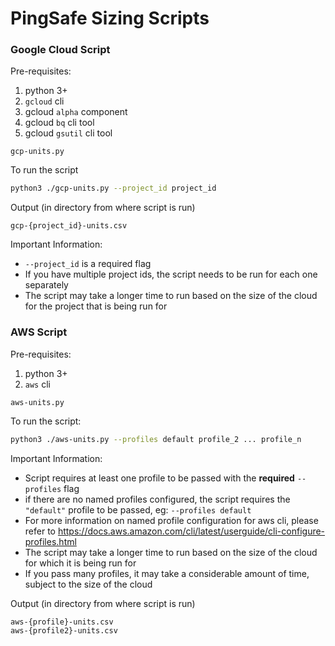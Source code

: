 # PingSafe Sizing Scripts

### Google Cloud Script

Pre-requisites:
1. python 3+
2. `gcloud` cli
3. gcloud `alpha` component
4. gcloud `bq` cli tool
5. gcloud `gsutil` cli tool

`gcp-units.py`

To run the script
```bash
python3 ./gcp-units.py --project_id project_id
```

Output (in directory from where script is run)
```
gcp-{project_id}-units.csv
```
Important Information:
- `--project_id` is a required flag
- If you have multiple project ids, the script needs to be run for each one separately
- The script may take a longer time to run based on the size of the cloud for the project that is being run for

### AWS Script

Pre-requisites:
1. python 3+
2. `aws` cli

`aws-units.py`

To run the script:
```bash
python3 ./aws-units.py --profiles default profile_2 ... profile_n
```

Important Information:
- Script requires at least one profile to be passed with the __required__ `--profiles` flag
- if there are no named profiles configured, the script requires the `"default"` profile to be passed, eg: `--profiles default`
- For more information on named profile configuration for aws cli, please refer to https://docs.aws.amazon.com/cli/latest/userguide/cli-configure-profiles.html
- The script may take a longer time to run based on the size of the cloud for which it is being run for 
- If you pass many profiles, it may take a considerable amount of time, subject to the size of the cloud

Output (in directory from where script is run)
```
aws-{profile}-units.csv
aws-{profile2}-units.csv
```